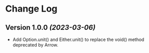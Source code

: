 Change Log
==========

Version 1.0.0 *(2023-03-06)*
----------------------------

* Add Option.unit() and Either.unit() to replace the void() method deprecated by Arrow.
